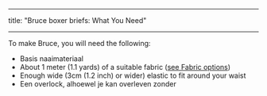 - - -
title: "Bruce boxer briefs: What You Need"
- - -

To make Bruce, you will need the following:

- Basis naaimateriaal
- About 1 meter (1.1 yards) of a suitable fabric ([see Fabric options](/docs/patterns/bruce/fabric/))
- Enough wide (3cm (1.2 inch) or wider) elastic to fit around your waist
- Een overlock, alhoewel je kan overleven zonder

